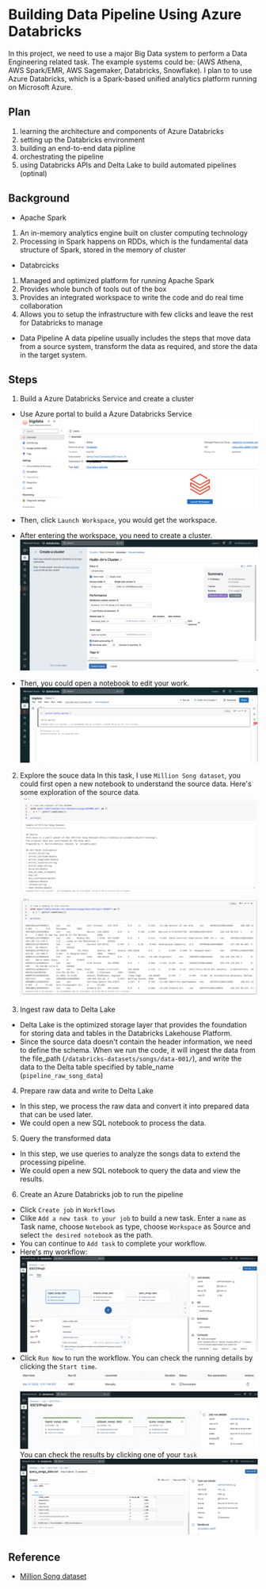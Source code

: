 # Building Data Pipeline Using Azure Databricks

In this project, we need to use a major Big Data system to perform a Data Engineering related task. The example systems could be: (AWS Athena, AWS Spark/EMR, AWS Sagemaker, Databricks, Snowflake). I plan to to use Azure Databricks, which is a Spark-based unified analytics platform running on Microsoft Azure.

## Plan
1. learning the architecture and components of Azure Databricks
2. setting up the Databricks environment
3. building an end-to-end data pipline
4. orchestrating the pipeline
5. using Databricks APIs and Delta Lake to build automated pipelines (optinal)

## Background
* Apache Spark
1. An in-memory analytics engine built on cluster computing technology
2. Processing in Spark happens on RDDs, which is the fundamental data structure of Spark, stored in the memory of cluster
* Databrcicks
1. Managed and optimized platform for running Apache Spark
2. Provides whole bunch of tools out of the box
3. Provides an integrated workspace to write the code and do real time collaboration
4. Allows you to setup the infrastructure with few clicks and leave the rest for Databricks to manage
* Data Pipeline
A data pipeline usually includes the steps that move data from a source system, transform the data as required, and store the data in the target system. 

## Steps
1. Build a Azure Databricks Service and create a cluster
  * Use Azure portal to build a Azure Databricks Service
  ![databrick](https://github.com/JuliaJHL/imgs_readme/blob/main/ids721proj3/databrick.png)
  
  * Then, click `Launch Workspace`, you would get the workspace. 
  
  * After entering the workspace, you need to create a cluster.
    ![cluster](https://github.com/JuliaJHL/imgs_readme/blob/main/ids721proj3/cluster.png)
  * Then, you could open a notebook to edit your work.
    ![notebook](https://github.com/JuliaJHL/imgs_readme/blob/main/ids721proj3/notebook.png)
    
2. Explore the souce data
In this task, I use `Million Song dataset`, you could first open a new notebook to understand the source data. Here's some exploration of the source data.
![explore](https://github.com/JuliaJHL/imgs_readme/blob/main/ids721proj3/explore.png)
![explore2](https://github.com/JuliaJHL/imgs_readme/blob/main/ids721proj3/explore2.png)

3. Ingest raw data to Delta Lake
  * Delta Lake is the optimized storage layer that provides the foundation for storing data and tables in the Databricks Lakehouse Platform.
  * Since the source data doesn't contain the header information, we need to define the schema. When we run the code, it will ingest the data from the file_path (`/databricks-datasets/songs/data-001/`), and write the data to the Delta table specified by table_name (`pipeline_raw_song_data`)

4. Prepare raw data and write to Delta Lake
  * In this step, we process the raw data and convert it into prepared data that can be used later.
  * We could open a new SQL notebook to process the data.

5. Query the transformed data
  * In this step, we use queries to analyze the songs data to extend the processing pipeline.
  * We could open a new SQL notebook to query the data and view the results.

6. Create an Azure Databricks job to run the pipeline
  * Click `Create job` in `Workflows`
  * Clike `Add a new task to your job` to build a new task. Enter a `name` as Task name, choose `Notebook` as type, choose `Workspace` as Source and select `the desired notebook` as the path. 
  * You can continue to `Add task` to complete your workflow.
  * Here's my workflow:
    ![workflow](https://github.com/JuliaJHL/imgs_readme/blob/main/ids721proj3/workflow.png)
  * Click `Run Now` to run the workflow. You can check the running details by clicking the `Start time`.
    ![run](https://github.com/JuliaJHL/imgs_readme/blob/main/ids721proj3/run.png)
    ![details](https://github.com/JuliaJHL/imgs_readme/blob/main/ids721proj3/details.png)
    You can check the results by clicking one of your `task`
    ![result](https://github.com/JuliaJHL/imgs_readme/blob/main/ids721proj3/result.png)
    
  

## Reference
* [Million Song dataset](http://millionsongdataset.com/)






